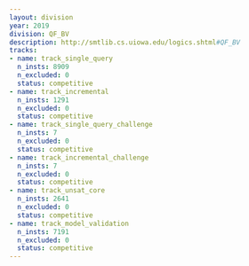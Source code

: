 ```yaml
---
layout: division
year: 2019
division: QF_BV
description: http://smtlib.cs.uiowa.edu/logics.shtml#QF_BV
tracks:
- name: track_single_query
  n_insts: 8909
  n_excluded: 0
  status: competitive
- name: track_incremental
  n_insts: 1291
  n_excluded: 0
  status: competitive
- name: track_single_query_challenge
  n_insts: 7
  n_excluded: 0
  status: competitive
- name: track_incremental_challenge
  n_insts: 7
  n_excluded: 0
  status: competitive
- name: track_unsat_core
  n_insts: 2641
  n_excluded: 0
  status: competitive
- name: track_model_validation
  n_insts: 7191
  n_excluded: 0
  status: competitive
---
```


